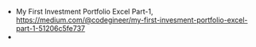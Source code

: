 

- My First Investment Portfolio Excel Part-1, https://medium.com/@codegineer/my-first-invesment-portfolio-excel-part-1-51206c5fe737
- 
